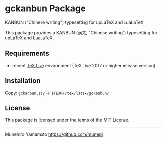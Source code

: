 # gckanbun Package

KANBUN ("Chinese writing") typesetting for upLaTeX and LuaLaTeX

This package provides a KANBUN (漢文, "Chinese writing") typesetting for upLaTeX and LuaLaTeX.

## Requirements

 * recent [TeX Live](https://www.tug.org/texlive/) environment
   (TeX Live 2017 or higher release version)


## Installation

Copy: `gckanbun.sty` -> `$TEXMF/tex/latex/gckanbun/`


## License

This package is licensed under the terms of the MIT License.


--------------------

Munehiro Yamamoto
https://github.com/munepi
